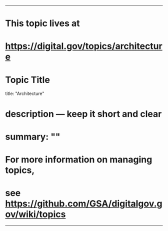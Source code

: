 
---
# This topic lives at
# https://digital.gov/topics/architecture

# Topic Title
title: "Architecture"

# description — keep it short and clear
# summary: ""


# For more information on managing topics,
# see https://github.com/GSA/digitalgov.gov/wiki/topics
---